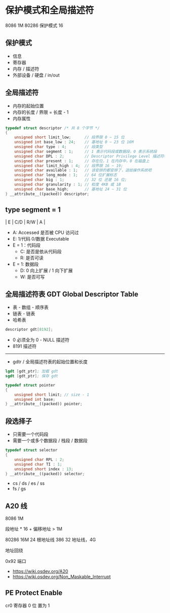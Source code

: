 # 保护模式和全局描述符

8086 1M
80286 保护模式 16

## 保护模式

- 信息
- 寄存器
- 内存 / 描述符
- 外部设备 / 硬盘 / in/out

## 全局描述符

- 内存的起始位置
- 内存的长度 / 界限 = 长度 - 1
- 内存属性

```cpp
typedef struct descriptor /* 共 8 个字节 */
{
    unsigned short limit_low;      // 段界限 0 ~ 15 位
    unsigned int base_low : 24;    // 基地址 0 ~ 23 位 16M
    unsigned char type : 4;        // 段类型
    unsigned char segment : 1;     // 1 表示代码段或数据段，0 表示系统段
    unsigned char DPL : 2;         // Descriptor Privilege Level 描述符特权等级 0 ~ 3
    unsigned char present : 1;     // 存在位，1 在内存中，0 在磁盘上
    unsigned char limit_high : 4;  // 段界限 16 ~ 19;
    unsigned char available : 1;   // 该安排的都安排了，送给操作系统吧
    unsigned char long_mode : 1;   // 64 位扩展标志
    unsigned char big : 1;         // 32 位 还是 16 位;
    unsigned char granularity : 1; // 粒度 4KB 或 1B
    unsigned char base_high;       // 基地址 24 ~ 31 位
} __attribute__((packed)) descriptor;
```

## type segment = 1

| E | C/D | R/W | A |

- A: Accessed 是否被 CPU 访问过
- E: 1/代码 0/数据 Executable
- E = 1：代码段
    - C: 是否是依从代码段
    - R: 是否可读
- E = 1: 数据段
    - D: 0 向上扩展 / 1 向下扩展
    - W: 是否可写

## 全局描述符表 GDT Global Descriptor Table

- 表 - 数组 - 顺序表
- 链表 - 链表
- 哈希表

```cpp
descriptor gdt[8192];
```

- 0 必须全为 0 - NULL 描述符
- 8191 描述符

----

- gdtr / 全局描述符表的起始位置和长度

```s
lgdt [gdt_ptr]; 加载 gdt
sgdt [gdt_ptr]; 保存 gdt
```

```cpp
typedef struct pointer
{
    unsigned short limit; // size - 1
    unsigned int base;
} __attribute__((packed)) pointer;
```

## 段选择子

- 只需要一个代码段
- 需要一个或多个数据段 / 栈段 / 数据段

```cpp
typedef struct selector
{
    unsigned char RPL : 2;
    unsigned char TI : 1;
    unsigned short index : 13;
} __attribute__((packed)) selector;
```

- cs / ds / es / ss
- fs / gs

## A20 线

8086 1M 

段地址 * 16 + 偏移地址 > 1M

80286 16M 24 根地址线
386 32 地址线，4G

地址回绕

0x92 端口

- <https://wiki.osdev.org/A20>
- <https://wiki.osdev.org/Non_Maskable_Interrupt>

## PE Protect Enable

cr0 寄存器 0 位 置为 1
